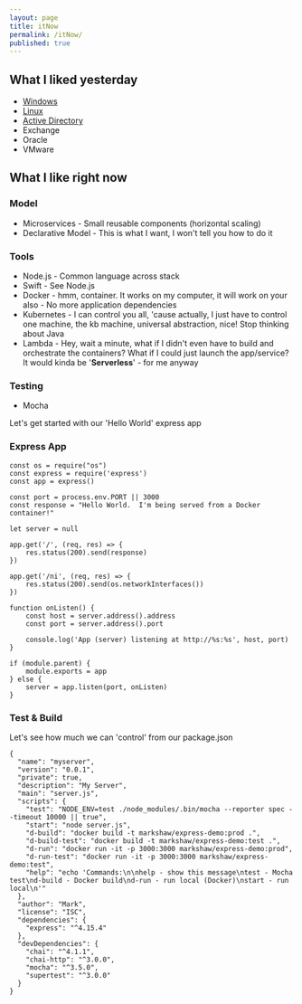 ```yaml
---
layout: page
title: itNow
permalink: /itNow/
published: true
---
```


## What I liked yesterday

 - [Windows](/blog/windows)
 - [Linux](/blog/linux)
 - [Active Directory](/blog/activedirectory)
 - Exchange
 - Oracle
 - VMware
 
 
## What I like right now

### Model
 - Microservices - Small reusable components (horizontal scaling)
 - Declarative Model - This is what I want, I won't tell you how to do it
 
### Tools
 - Node.js - Common language across stack
 - Swift - See Node.js
 - Docker - hmm, container.  It works on my computer, it will work on your also - No more application dependencies
 - Kubernetes - I can control you all, 'cause actually, I just have to control one machine, the kb machine, universal abstraction, nice!  Stop thinking about Java
 - Lambda - Hey, wait a minute, what if I didn't even have to build and orchestrate the containers?  What if I could just launch the app/service?  It would kinda be '**Serverless**' - for me anyway
 
### Testing
 - Mocha
 
Let's get started with our 'Hello World' express app
 
### Express App
 
```
const os = require("os")
const express = require('express')
const app = express()

const port = process.env.PORT || 3000
const response = "Hello World.  I'm being served from a Docker container!"

let server = null

app.get('/', (req, res) => {
    res.status(200).send(response)
})

app.get('/ni', (req, res) => {
    res.status(200).send(os.networkInterfaces())
})

function onListen() {
    const host = server.address().address
    const port = server.address().port

    console.log('App (server) listening at http://%s:%s', host, port)
}

if (module.parent) {
    module.exports = app
} else {
    server = app.listen(port, onListen)
}
```

### Test & Build

Let's see how much we can 'control' from our package.json

```
{
  "name": "myserver",
  "version": "0.0.1",
  "private": true,
  "description": "My Server",
  "main": "server.js",
  "scripts": {
    "test": "NODE_ENV=test ./node_modules/.bin/mocha --reporter spec --timeout 10000 || true",
    "start": "node server.js",
    "d-build": "docker build -t markshaw/express-demo:prod .",
    "d-build-test": "docker build -t markshaw/express-demo:test .",
    "d-run": "docker run -it -p 3000:3000 markshaw/express-demo:prod",
    "d-run-test": "docker run -it -p 3000:3000 markshaw/express-demo:test",
    "help": "echo 'Commands:\n\nhelp - show this message\ntest - Mocha test\nd-build - Docker build\nd-run - run local (Docker)\nstart - run local\n'"
  },
  "author": "Mark",
  "license": "ISC",
  "dependencies": {
    "express": "^4.15.4"
  },
  "devDependencies": {
    "chai": "^4.1.1",
    "chai-http": "^3.0.0",
    "mocha": "^3.5.0",
    "supertest": "^3.0.0"
  }
}
```

